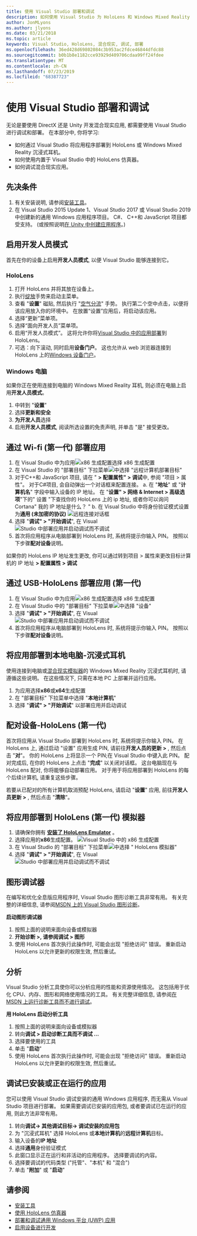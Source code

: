 ```yaml
---
title: 使用 Visual Studio 部署和调试
description: 如何使用 Visual Studio 为 HoloLens 和 Windows Mixed Reality 构建、调试和部署应用。
author: JonMLyons
ms.author: jlyons
ms.date: 03/21/2018
ms.topic: article
keywords: Visual Studio, HoloLens, 混合现实, 调试, 部署
ms.openlocfilehash: 36ed428d69802084c3b953ac2fdce46844dfdc88
ms.sourcegitcommit: b0b1b8e1182cce93929d409706cdaa99ff24fdee
ms.translationtype: MT
ms.contentlocale: zh-CN
ms.lasthandoff: 07/23/2019
ms.locfileid: "68387723"
---
```

# <a name="using-visual-studio-to-deploy-and-debug"></a>使用 Visual Studio 部署和调试

无论是要使用 DirectX 还是 Unity 开发混合现实应用, 都需要使用 Visual Studio 进行调试和部署。 在本部分中, 你将学习:
* 如何通过 Visual Studio 将应用程序部署到 HoloLens 或 Windows Mixed Reality 沉浸式耳机。
* 如何使用内置于 Visual Studio 中的 HoloLens 仿真器。
* 如何调试混合现实应用。

## <a name="prerequisites"></a>先决条件
1. 有关安装说明, 请参阅[安装工具](install-the-tools.md)。
2. 在 Visual Studio 2015 Update 1、Visual Studio 2017 或 Visual Studio 2019 中创建新的通用 Windows 应用程序项目。 C#、 C++和 JavaScript 项目都受支持。 (或按照说明[在 Unity 中创建应用程序](holograms-100.md)。)

## <a name="enabling-developer-mode"></a>启用开发人员模式

首先在你的设备上启用**开发人员模式**, 以便 Visual Studio 能够连接到它。

### <a name="hololens"></a>HoloLens
1. 打开 HoloLens 并将其放在设备上。
2. 执行[绽放](gestures.md#bloom)手势来启动主菜单。
3. 查看 "**设置**" 磁贴, 然后执行 "[空气分流](gestures.md#air-tap)" 手势。 执行第二个空中点击，以便将该应用放入你的环境中。 在放置“设置”应用后，将启动该应用。
4. 选择“更新”菜单项。
5. 选择“面向开发人员”菜单项。
6. 启用“开发人员模式”。 这将允许你将[Visual Studio 中的应用部署](using-visual-studio.md)到 HoloLens。
7. 可选：向下滚动, 同时启用**设备门户**。 这也允许从 web 浏览器连接到 HoloLens 上的[Windows 设备门户](using-the-windows-device-portal.md)。

### <a name="windows-pc"></a>Windows 电脑

如果你正在使用连接到电脑的 Windows Mixed Reality 耳机, 则必须在电脑上启用**开发人员模式**。
1. 中转到 "**设置**"
2. 选择**更新和安全**
3. **为开发人员**选择
4. 启用**开发人员模式**, 阅读所选设置的免责声明, 并单击 "是" 接受更改。

## <a name="deploying-an-app-over-wi-fi---hololens-1st-gen"></a>通过 Wi-fi (第一代) 部署应用
1. 在 Visual  Studio 中为应用![x86 生成配置选择 x86 生成配置](images/x86setting.png)
2. 在 Visual Studio 的 "部署目标" 下拉菜单![中选择 "远程计算机部署目标"](images/remotemachinesetting.png)
3. 对于C++和 JavaScript 项目, 请在 " **> 配置属性" > 调试**中, 参阅 "项目 > 属性"。 对于C#项目, 会自动弹出一个对话框来配置连接。
  a. 在 "**地址**" 或 "**计算机名**" 字段中输入设备的 IP 地址。 在 "**设置" > 网络 & Internet > 高级选项**"下的" 设置 "下查找你的 HoloLens 上的 ip 地址, 或者你可以询问 Cortana" 我的 IP 地址是什么？ "
  b. 在 Visual Studio 中将身份验证模式设置为**通用 (未加密的协议)** ![远程连接对话框](images/remotedeploy.png)
4. 选择 "**调试" > "开始调试**", 在 Visual![Studio 中部署应用并启动调试而不调试](images/deploynodebugging.png)
5. 首次将应用程序从电脑部署到 HoloLens 时, 系统将提示你输入 PIN。 按照以下步骤**配对设备**说明。

如果你的 HoloLens IP 地址发生更改, 你可以通过转到项目 > 属性来更改目标计算机的 IP 地址 **> 配置属性 > 调试**

## <a name="deploying-an-app-over-usb---hololens-1st-gen"></a>通过 USB-HoloLens 部署应用 (第一代)
1. 在 Visual  Studio 中为应用![x86 生成配置选择 x86 生成配置](images/x86setting.png)
2. 在 Visual Studio 中的 "部署目标" 下拉菜单![中选择 "设备"](images/buildsettingsusbdeploy.png)
3. 选择 "**调试" > "开始调试**", 在 Visual![Studio 中部署应用并启动调试而不调试](images/deploynodebugging.png)
4. 首次将应用程序从电脑部署到 HoloLens 时, 系统将提示你输入 PIN。 按照以下步骤**配对设备**说明。

## <a name="deploying-an-app-to-your-local-pc---immersive-headset"></a>将应用部署到本地电脑-沉浸式耳机

使用连接到电脑或[混合现实模拟器](using-the-windows-mixed-reality-simulator.md)的 Windows Mixed Reality 沉浸式耳机时, 请遵循这些说明。 在这些情况下, 只需在本地 PC 上部署并运行应用。
1. 为应用选择**x86**或**x64**生成配置
2. 在 "部署目标" 下拉菜单中选择 "**本地计算机**"
3. 选择 "**调试" > "开始调试**" 以部署应用并启动调试

## <a name="pairing-your-device---hololens-1st-gen"></a>配对设备-HoloLens (第一代)

首次将应用从 Visual Studio 部署到 HoloLens 时, 系统将提示你输入 PIN。 在 HoloLens 上, 通过启动 "设置" 应用生成 PIN, 请前往**开发人员的更新 >** , 然后点击 "**对**"。 你的 HoloLens 上将显示一个 PIN;在 Visual Studio 中键入此 PIN。 配对完成后, 在你的 HoloLens 上点击 "**完成**" 以关闭对话框。 这台电脑现在与 HoloLens 配对, 你将能够自动部署应用。 对于用于将应用部署到 HoloLens 的每个后续计算机, 请重复这些步骤。

若要从已配对的所有计算机取消预配 HoloLens, 请启动 "**设置**" 应用, 前往**开发人员更新 >** , 然后点击 "**清除**"。

## <a name="deploying-an-app-to-the-hololens-1st-gen-emulator"></a>将应用部署到 HoloLens (第一代) 模拟器
1. 请确保你拥有 **[安装了 HoloLens Emulator](install-the-tools.md)** 。
2. 选择应用的**x86**生成配置。
![Visual Studio 中的 x86 生成配置](images/x86setting.png)
3. 在 Visual Studio 的 "部署目标" 下拉菜单![中选择 " **HoloLens 模拟器**"](images/deployemulator.png)
4. 选择 "**调试" > "开始调试**", 在 Visual![Studio 中部署应用并启动调试而不调试](images/deploynodebugging.png)

## <a name="graphics-debugger"></a>图形调试器

在编写和优化全息版应用程序时, Visual Studio 图形诊断工具非常有用。 有关完整的详细信息, 请参阅[MSDN 上的 Visual Studio 图形诊断](https://msdn.microsoft.com/library/hh315751.aspx)。

**启动图形调试器**
1. 按照上面的说明来面向设备或模拟器
2. **开始诊断 >, 请参阅调试 > 图形**
3. 使用 HoloLens 首次执行此操作时, 可能会出现 "拒绝访问" 错误。 重新启动 HoloLens 以允许更新的权限生效, 然后重试。

## <a name="profiling"></a>分析

Visual Studio 分析工具使你可以分析应用的性能和资源使用情况。 这包括用于优化 CPU、内存、图形和网络使用情况的工具。 有关完整详细信息, 请参阅[在 MSDN 上运行诊断工具而不进行调试](https://msdn.microsoft.com/library/dn957936.aspx)。

**用 HoloLens 启动分析工具**
1. 按照上面的说明来面向设备或模拟器
2. 转向**调试 > 启动诊断工具而不调试 ...**
3. 选择要使用的工具
4. 单击 "**启动**"
5. 使用 HoloLens 首次执行此操作时, 可能会出现 "拒绝访问" 错误。 重新启动 HoloLens 以允许更新的权限生效, 然后重试。

## <a name="debugging-an-installed-or-running-app"></a>调试已安装或正在运行的应用

您可以使用 Visual Studio 调试安装的通用 Windows 应用程序, 而无需从 Visual Studio 项目进行部署。 如果需要调试已安装的应用包, 或者要调试已在运行的应用, 则此方法非常有用。
1. 转向**调试-> 其他调试目标-> 调试安装的应用包**
2. 为 "沉浸式耳机" 选择 HoloLens 或**本地计算机**的**远程计算机**目标。
3. 输入设备的**IP 地址**
4. 选择**通用**身份验证模式
5. 此窗口显示正在运行和非活动的应用程序。 选择要调试的内容。
6. 选择要调试的代码类型 ("托管"、"本机" 和 "混合")
7. 单击 "**附加**" 或 "**启动**"

## <a name="see-also"></a>请参阅
* [安装工具](install-the-tools.md)
* [使用 HoloLens 仿真器](using-the-hololens-emulator.md)
* [部署和调试通用 Windows 平台 (UWP) 应用](https://msdn.microsoft.com/library/windows/apps/xaml/mt613243.aspx)
* [启用设备进行开发](https://docs.microsoft.com/windows/uwp/get-started/enable-your-device-for-development)
